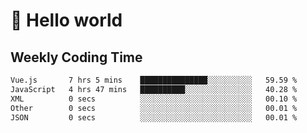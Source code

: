 # 🍻 Hello world

## Weekly Coding Time
<!--START_SECTION:waka-->

```txt
Vue.js       7 hrs 5 mins    ███████████████░░░░░░░░░░   59.59 %
JavaScript   4 hrs 47 mins   ██████████░░░░░░░░░░░░░░░   40.28 %
XML          0 secs          ░░░░░░░░░░░░░░░░░░░░░░░░░   00.10 %
Other        0 secs          ░░░░░░░░░░░░░░░░░░░░░░░░░   00.01 %
JSON         0 secs          ░░░░░░░░░░░░░░░░░░░░░░░░░   00.01 %
```

<!--END_SECTION:waka-->
